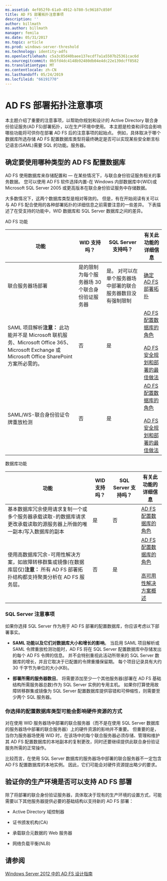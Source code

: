 ```yaml
---
ms.assetid: 4ef052f0-61a9-4912-b780-5c96187c850f
title: AD FS 部署拓扑注意事项
description: ''
author: billmath
ms.author: billmath
manager: femila
ms.date: 05/31/2017
ms.topic: article
ms.prod: windows-server-threshold
ms.technology: identity-adfs
ms.openlocfilehash: c5a3c85d40baee137ecdf7a1a5507b25361cac6d
ms.sourcegitcommit: 0b5fd4dc4148b92480db04e4dc22e139dcff8582
ms.translationtype: MT
ms.contentlocale: zh-CN
ms.lasthandoff: 05/24/2019
ms.locfileid: "66191770"
---
```

# <a name="ad-fs-deployment-topology-considerations"></a>AD FS 部署拓扑注意事项

本主题介绍了重要的注意事项，以帮助你规划和设计的 Active Directory 联合身份验证服务\(AD FS\)部署拓扑，以在生产环境中使用。 本主题是检查和评估会影响哪些功能将可供你在部署 AD FS 后的注意事项的起始点。 例如，具体取决于哪个数据库所选存储 AD FS 配置数据库类型将最终确定是否可以实现某些安全断言标记语言\(SAML\)需要 SQL 的功能。服务器。  
  
## <a name="determining-which-type-of-adfs-configuration-database-to-use"></a>确定要使用哪种类型的 AD FS 配置数据库  
AD FS 使用数据库来存储配置和 — 在某些情况下，与联合身份验证服务相关的事务数据。 您可以使用 AD FS 软件选择内置\-在 Windows 内部数据库中\(WID\)或 Microsoft SQL Server 2005 或更高版本在联合身份验证服务中存储数据。  
  
大多数情况下，这两个数据库类型是相对等效的。 但是，有在开始阅读有关可以与 AD FS 配合使用的各种部署拓扑的详细信息之前需要注意的一些差异。 下表描述了在受支持的功能中，WID 数据库和 SQL Server 数据库之间的差异。  
  
AD FS 功能  
  
|功能|WID 支持吗？|SQL Server 支持吗？|有关此功能的详细信息|  
|-----------|---------------------|----------------------------|---------------------------------------|  
|联合服务器场部署|是的限制为每个服务器场 30 个联合身份验证服务器|是。 对可以在单个服务器场中部署的联合服务器数目没有强制限制|[确定 AD FS 部署拓扑](Determine-Your-AD-FS-Deployment-Topology.md)|  
|SAML 项目解析**注意：** 此功能并不是 Microsoft 联机服务、Microsoft Office 365、Microsoft Exchange 或 Microsoft Office SharePoint 方案所必需的。|否|是|[AD FS 配置数据库的角色](../../ad-fs/technical-reference/The-Role-of-the-AD-FS-Configuration-Database.md)<br /><br />[AD FS 安全规划和部署的最佳做法](Best-Practices-for-Secure-Planning-and-Deployment-of-AD-FS.md)|  
|SAML\/WS\-联合身份验证令牌重放检测|否|是|[AD FS 配置数据库的角色](../../ad-fs/technical-reference/The-Role-of-the-AD-FS-Configuration-Database.md)<br /><br />[AD FS 安全规划和部署的最佳做法](Best-Practices-for-Secure-Planning-and-Deployment-of-AD-FS.md)|  
  
数据库功能  
  
|功能|WID 支持吗？|SQL Server 支持吗？|有关此功能的详细信息|  
|-----------|---------------------|----------------------------|---------------------------------------|  
|基本数据库冗余使用请求复制一个或多个服务器承载读取\-的数据库请求更改承载读取的源服务器上所做的唯一副本\/写入数据库的副本|是|否|[AD FS 配置数据库的角色](../../ad-fs/technical-reference/The-Role-of-the-AD-FS-Configuration-Database.md)|  
|使用高数据库冗余\-可用性解决方案，如故障转移群集或镜像\(在数据库层仅\)**注意：** 所有 AD FS 部署拓扑结构都支持聚类分析在 AD FS 服务层。|否|是|[AD FS 配置数据库的角色](../../ad-fs/technical-reference/The-Role-of-the-AD-FS-Configuration-Database.md)<br /><br />[高可用性解决方案概述](https://go.microsoft.com/fwlink/?LinkId=179853)|  
  
### <a name="sql-server-considerations"></a>SQL Server 注意事项  
如果你选择 SQL Server 作为用于 AD FS 部署的配置数据库，你应该考虑以下部署事实。  
  
-   **SAML 功能以及它们对数据库大小和增长的影响**。 当启用 SAML 项目解析或 SAML 令牌重放检测功能时，AD FS 将在 SQL Server 配置数据库中存储发出的每个 AD FS 令牌的信息。 并不会特别重视此活动所带来的 SQL Server 数据库的增长，并且它取决于已配置的令牌重播保留期。 每个项目记录具有大约 30 千字节为单位的大小\(KB\)。  
  
-   **部署所需的服务器数目**。 将需要添加至少一个其他服务器\(部署在 AD FS 基础结构所需服务器总数\)作为 SQL Server 实例的专用主机。 如果你打算使用故障转移群集或镜像为 SQL Server 配置数据库提供容错和可伸缩性，则需要至少两个 SQL 服务器。  
  
### <a name="how-the-configuration-database-type-you-select-may-impact-hardware-resources"></a>你选择的配置数据库类型可能会影响硬件资源的方式  
对在使用 WID 服务器场中部署的联合服务器（而不是在使用 SQL Server 数据库的服务器场中部署的联合服务器）上的硬件资源的影响并不重要。 但重要的是，当你为服务器场使用 WID 时，在该场中的每个联合服务器必须存储、管理和维护其 AD FS 配置数据库的本地副本的复制更改，同时还要继续提供此联合身份验证服务所需的正常操作。  
  
比较而言，在使用 SQL Server 数据库的服务器场中部署的联合服务器不一定包含 AD FS 配置数据库的本地实例。 因此，它们可能会对硬件资源提出略少的要求。  
  
## <a name="verifying-that-your-production-environment-can-support-an-ad-fs-deployment"></a>验证你的生产环境是否可以支持 AD FS 部署  
除了将部署的联合身份验证服务器，具体取决于现有的生产环境的设置方式，可能需要以下其他服务器提供必要的基础结构以支持新的 AD FS 部署：  
  
-   Active Directory 域控制器  
  
-   证书颁发机构\(CA\)  
  
-   承载联合元数据的 Web 服务器  
  
-   网络负载平衡\(NLB\)  
  
## <a name="see-also"></a>请参阅
[Windows Server 2012 中的 AD FS 设计指南](AD-FS-Design-Guide-in-Windows-Server-2012.md)

